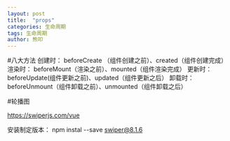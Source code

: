 ```yaml
---
layout: post
title:  "props"
categories: 生命周期
tags: 生命周期
author: 熊叩
---
```


#八大方法
创建时： beforeCreate （组件创建之前）、created（组件创建完成）
渲染时： beforeMount（渲染之前）、mounted（组件渲染完成）
更新时： beforeUpdate(组件更新之前)、updated（组件更新之后）
卸载时：beforeUnmount（组件卸载之前）、unmounted（组件卸载之后）

#轮播图

https://swiperjs.com/vue

安装制定版本： npm instal --save swiper@8.1.6